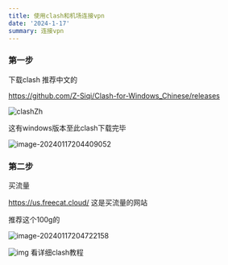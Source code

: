 ```yaml
---
title: 使用clash和机场连接vpn
date: '2024-1-17'
summary: 连接vpn
---
```

### 第一步

下载clash 推荐中文的

https://github.com/Z-Siqi/Clash-for-Windows_Chinese/releases

![clashZh](/clash/clashZh.png)

这有windows版本至此clash下载完毕

![image-20240117204409052](/clash/clash1.png)

### 第二步

买流量

https://us.freecat.cloud/ 这是买流量的网站

推荐这个100g的



![image-20240117204722158](/clash/clash2.png)

![img](/clash/clash3.png)
看详细clash教程